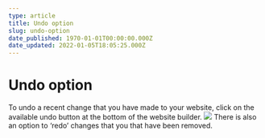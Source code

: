```yaml
---
type: article
title: Undo option
slug: undo-option
date_published: 1970-01-01T00:00:00.000Z
date_updated: 2022-01-05T18:05:25.000Z
---
```


# Undo option

To undo a recent change that you have made to your website, click on the available undo button at the bottom of the website builder.
![](https://lh4.googleusercontent.com/SL2MTNWz3Wxkv8cemdsKsAW5s_FvMVBplDeytMAfGvmdi0c-NvRy_LIOmIQyJQnysrDdCf-EEjvCr3HtbD6nAF7VFX06dZXFw2BEINJpnY0FCvGVaJVHyqWuIou4n3Q9fC0P1EI9)
There is also an option to ‘redo’ changes that you that have been removed.
